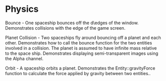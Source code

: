 # Physics
 
Bounce - One spaceship bounces off the d\edges of the window. Demonstrates collisions with the edge of the game screen.

Planet Collision - Two spaceships fly around bouncing off a planet and each other. Demonstrates how to call the bounce function for the two entities involved in a collision. The planet is assumed to have infinite mass relative to the space ship. Demonstrates displaying semi-transparent images using the Alpha channel.

Orbit - A spaceship orbits a planet. Demonstrates the Entity::gravityForce function to calculate the force applied by gravity between two entities..